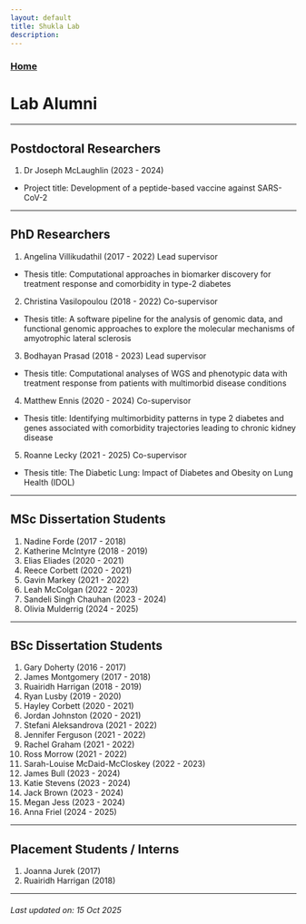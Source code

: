 ```yaml
---
layout: default
title: Shukla Lab
description:
---
```


### [Home](https://shuklalab.github.io/)

# Lab Alumni

***

## Postdoctoral Researchers
1. Dr Joseph McLaughlin (2023 - 2024)
  - Project title: Development of a peptide-based vaccine against SARS-CoV-2

***

## PhD Researchers
1. Angelina Villikudathil (2017 - 2022) Lead supervisor
  - Thesis title: Computational approaches in biomarker discovery for treatment response and comorbidity in type-2 diabetes
2. Christina Vasilopoulou (2018 - 2022) Co-supervisor
  - Thesis title: A software pipeline for the analysis of genomic data, and functional genomic approaches to explore the molecular mechanisms of amyotrophic lateral sclerosis
3. Bodhayan Prasad (2018 - 2023) Lead supervisor
  - Thesis title: Computational analyses of WGS and phenotypic data with treatment response from patients with multimorbid disease conditions
4. Matthew Ennis (2020 - 2024) Co-supervisor
  - Thesis title: Identifying multimorbidity patterns in type 2 diabetes and genes associated with comorbidity trajectories leading to chronic kidney disease
5. Roanne Lecky (2021 - 2025) Co-supervisor
  - Thesis title: The Diabetic Lung: Impact of Diabetes and Obesity on Lung Health (IDOL)

***

## MSc Dissertation Students
1. Nadine Forde (2017 - 2018)
2. Katherine McIntyre (2018 - 2019)
3. Elias Eliades (2020 - 2021)
4. Reece Corbett (2020 - 2021)
5. Gavin Markey (2021 - 2022)
6. Leah McColgan (2022 - 2023)
7. Sandeli Singh Chauhan (2023 - 2024)
8. Olivia Mulderrig (2024 - 2025)

***

## BSc Dissertation Students
1. Gary Doherty (2016 - 2017)
2. James Montgomery (2017 - 2018)
3. Ruairidh Harrigan (2018 - 2019)
4. Ryan Lusby (2019 - 2020)
5. Hayley Corbett (2020 - 2021)
6. Jordan Johnston (2020 - 2021)
7. Stefani Aleksandrova (2021 - 2022)
8. Jennifer Ferguson (2021 - 2022)
9. Rachel Graham (2021 - 2022)
10. Ross Morrow (2021 - 2022)
11. Sarah-Louise McDaid-McCloskey (2022 - 2023)
12. James Bull (2023 - 2024)
13. Katie Stevens (2023 - 2024)
14. Jack Brown (2023 - 2024)
15. Megan Jess (2023 - 2024)
16. Anna Friel (2024 - 2025)

***

## Placement Students / Interns
1. Joanna Jurek (2017)
2. Ruairidh Harrigan (2018)

***

###### _Last updated on: 15 Oct 2025_
